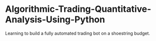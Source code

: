 # Algorithmic-Trading-Quantitative-Analysis-Using-Python
Learning to build a fully automated trading bot on a shoestring budget.
